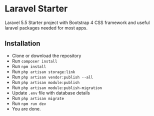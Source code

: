 # Laravel Starter

Laravel 5.5 Starter project with Bootstrap 4 CSS framework and useful laravel packages needed for most apps.

## Installation ##

- Clone or download the repository
- Run `composer install`
- Run `npm install`
- Run `php artisan storage:link`
- Run `php artisan vendor:publish --all`
- Run `php artisan module:publish`
- Run `php artisan module:publish-migration`
- Update `.env` file with database details
- Run `php artisan migrate`
- Run `npm run dev`
- You are done.

